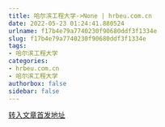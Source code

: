 ```yaml
---
title: 哈尔滨工程大学->None | hrbeu.com.cn
date: 2022-05-23 01:24:41.880524
urlname: f17b4e79a7740230f90680ddf3f1334e
slug: f17b4e79a7740230f90680ddf3f1334e
tags: 
- 哈尔滨工程大学
categories:
- hrbeu.com.cn
- 哈尔滨工程大学
authorbox: false
sidebar: false
---
```





[转入文章首发地址](http://www.stdaily.com/index/kejixinwen/202205/9b85e06402624fd48bd0cf00bbbb40df.shtml)